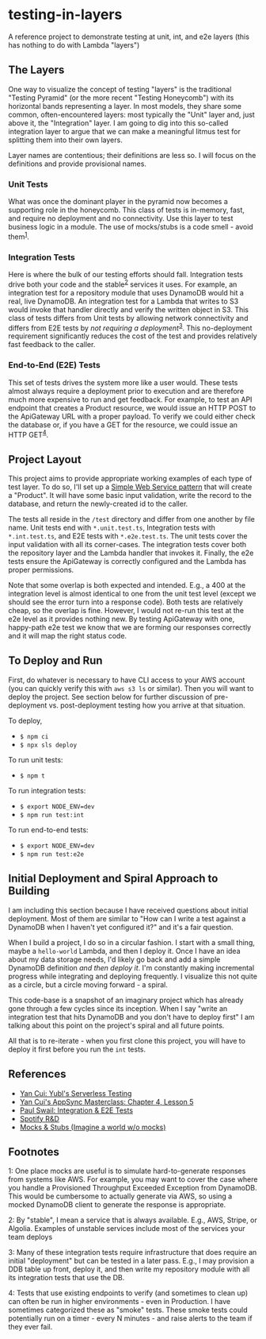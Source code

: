 # testing-in-layers
A reference project to demonstrate testing at unit, int, and e2e layers (this has nothing to do with Lambda "layers")

## The Layers
One way to visualize the concept of testing "layers" is the traditional "Testing Pyramid" (or the more recent "Testing Honeycomb") with its horizontal bands representing a layer. In most models, they share some common, often-encountered layers: most typically the "Unit" layer and, just above it, the "Integration" layer. I am going to dig into this so-called integration layer to argue that we can make a meaningful litmus test for splitting them into their own layers.

Layer names are contentious; their definitions are less so. I will focus on the definitions and provide provisional names.

### Unit Tests
What was once the dominant player in the pyramid now becomes a supporting role in the honeycomb. This class of tests is in-memory, fast, and require no deployment and no connectivity. Use this layer to test business logic in a module. The use of mocks/stubs is a code smell - avoid them<sup>[1](#foot01)</sup>.

### Integration Tests
Here is where the bulk of our testing efforts should fall. Integration tests drive both your code and the stable<sup>[2](#foot02)</sup> services it uses. For example, an integration test for a repository module that uses DynamoDB would hit a real, live DynamoDB. An integration test for a Lambda that writes to S3 would invoke that handler directly and verify the written object in S3. This class of tests differs from Unit tests by allowing network connectivity and differs from E2E tests by *not requiring a deployment*<sup>[3](#foot03)</sup>. This no-deployment requirement significantly reduces the cost of the test and provides relatively fast feedback to the caller.

### End-to-End (E2E) Tests
This set of tests drives the system more like a user would. These tests almost always require a deployment prior to execution and are therefore much more expensive to run and get feedback. For example, to test an API endpoint that creates a Product resource, we would issue an HTTP POST to the ApiGateway URL with a proper payload. To verify we could either check the database or, if you have a GET for the resource, we could issue an HTTP GET<sup>[4](#foot04)</sup>.

## Project Layout
This project aims to provide appropriate working examples of each type of test layer. To do so, I'll set up a [Simple Web Service pattern](https://www.jeremydaly.com/serverless-microservice-patterns-for-aws/#simplewebservice) that will create a "Product". It will have some basic input validation, write the record to the database, and return the newly-created id to the caller.

The tests all reside in the `/test` directory and differ from one another by file name. Unit tests end with `*.unit.test.ts`, Integration tests with `*.int.test.ts`, and E2E tests with `*.e2e.test.ts`. The unit tests cover the input validation with all its corner-cases. The integration tests cover both the repository layer and the Lambda handler that invokes it. Finally, the e2e tests ensure the ApiGateway is correctly configured and the Lambda has proper permissions.

Note that some overlap is both expected and intended. E.g., a 400 at the integration level is almost identical to one from the unit test level (except we should see the error turn into a response code). Both tests are relatively cheap, so the overlap is fine. However, I would not re-run this test at the e2e level as it provides nothing new. By testing ApiGateway with one, happy-path e2e test we know that we are forming our responses correctly and it will map the right status code.

## To Deploy and Run
First, do whatever is necessary to have CLI access to your AWS account (you can quickly verify this with `aws s3 ls` or similar). Then you will want to deploy the project. See section below for further discussion of pre-deployment vs. post-deployment testing how you arrive at that situation.

To deploy,
- `$ npm ci`
- `$ npx sls deploy`

To run unit tests:
  - `$ npm t`

To run integration tests:
  - `$ export NODE_ENV=dev`
  - `$ npm run test:int`

To run end-to-end tests:
  - `$ export NODE_ENV=dev`
  - `$ npm run test:e2e`

## Initial Deployment and Spiral Approach to Building
I am including this section because I have received questions about initial deployment. Most of them are similar to "How can I write a test against a DynamoDB when I haven't yet configured it?" and it's a fair question.

When I build a project, I do so in a circular fashion. I start with a small thing, maybe a `hello-world` Lambda, and then I deploy it. Once I have an idea about my data storage needs, I'd likely go back and add a simple DynamoDB definition *and then deploy it*. I'm constantly making incremental progress while integrating and deploying frequently. I visualize this not quite as a circle, but a circle moving forward - a spiral.

This code-base is a snapshot of an imaginary project which has already gone through a few cycles since its inception. When I say "write an integration test that hits DynamoDB and you don't have to deploy first" I am talking about this point on the project's spiral and all future points. 

All that is to re-iterate - when you first clone this project, you will have to deploy it first before you run the `int` tests.

## References
 - [Yan Cui: Yubl's Serverless Testing](https://medium.com/hackernoon/yubls-road-to-serverless-part-2-testing-and-ci-cd-72b2e583fe64)
 - [Yan Cui's AppSync Masterclass: Chapter 4, Lesson 5](https://theburningmonk.thinkific.com/courses/take/appsync-masterclass-premium/lessons/17643894-what-should-we-test)
 - [Paul Swail: Integration & E2E Tests](https://serverlessfirst.com/integration-e-2-e-tests/)
 - [Spotify R&D](https://engineering.atspotify.com/2018/01/11/testing-of-microservices/)
 - [Mocks & Stubs (Imagine a world w/o mocks)](https://www.youtube.com/watch?v=EaxDl5NPuCA)

## Footnotes
<a name="foot01">1</a>: One place mocks are useful is to simulate hard-to-generate responses from systems like AWS. For example, you may want to cover the case where you handle a Provisioned Throughput Exceeded Exception from DynamoDB. This would be cumbersome to actually generate via AWS, so using a mocked DynamoDB client to generate the response is appropriate.

<a name="foot02">2</a>: By "stable", I mean a service that is always available. E.g., AWS, Stripe, or Algolia. Examples of unstable services include most of the services your team deploys

<a name="foot03">3</a>: Many of these integration tests require infrastructure that does require an initial "deployment" but can be tested in a later pass. E.g., I may provision a DDB table up front, deploy it, and then write my repository module with all its integration tests that use the DB.

<a name="foot04">4</a>: Tests that use existing endpoints to verify (and sometimes to clean up) can often be run in higher environments - even in Production. I have sometimes categorized these as "smoke" tests. These smoke tests could potentially run on a timer - every N minutes - and raise alerts to the team if they ever fail.